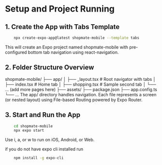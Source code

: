 # Setup and Project Running
## 1. Create the App with Tabs Template
```bash
    npx create-expo-app@latest shopmate-mobile --template tabs
```
This will create an Expo project named shopmate-mobile with pre-configured bottom tab navigation using react-navigation.

## 2. Folder Structure Overview
shopmate-mobile/
├── app/
│   ├── _layout.tsx         # Root navigator with tabs
│   ├── index.tsx           # Home tab
│   ├── shopping.tsx        # Sample second tab
│   └── ... (add more pages here)
├── assets/
├── package.json
├── app.config.ts
└── ...
The app/ directory handles navigation. Each file represents a screen (or nested layout) using File-based Routing powered by Expo Router.

## 3. Start and Run the App
```bash
    cd shopmate-mobile
    npx expo start
```
Use i, a, or w to run on iOS, Android, or Web.

if you do not have expo cli installed run
```bash
    npm install -g expo-cli
```